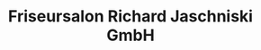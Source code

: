---
title: "Friseursalon Richard Jaschniski GmbH"
url: /langenbach/friseursalon-richard-jaschniski-gmbh/
shop: Friseur
---